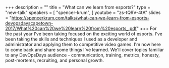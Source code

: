 +++
description = ""
title = "What can we learn from esports?"
type = "new-talk"
speakers = [
        "spencer-krum",
]
youtube = "zs-tQ9V-4tA"
slides = "https://spencerkrum.com/talks/what-can-we-learn-from-esports-devopsdayscapetown-2017/What%20can%20we%20learn%20from%20esports_.pdf"
+++
For the past year I've been taking focused on the exciting world of esports. I've been taking the skills and techniques I used as a developer and administrator and applying them to competitive video games. I'm now here to come back and share some things I've learned. We'll cover topics familiar to any DevOpsDays audience - communication, training, metrics, honesty, post-mortems, recruiting, and personal growth.